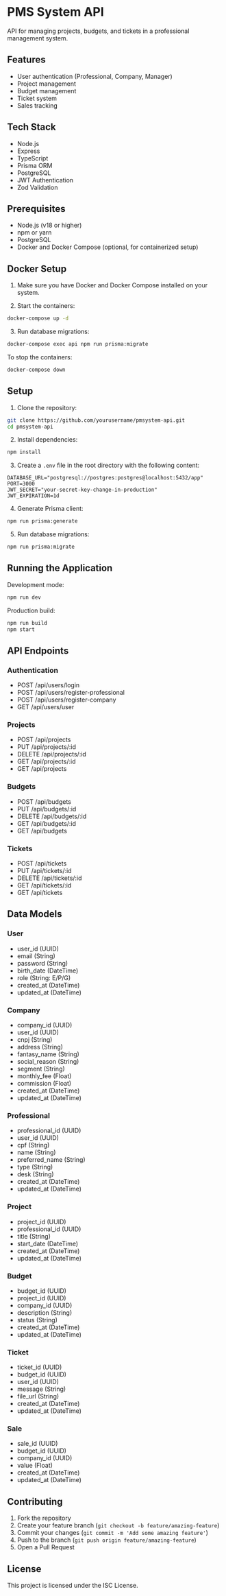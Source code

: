 # PMS System API

API for managing projects, budgets, and tickets in a professional management system.

## Features

- User authentication (Professional, Company, Manager)
- Project management
- Budget management
- Ticket system
- Sales tracking

## Tech Stack

- Node.js
- Express
- TypeScript
- Prisma ORM
- PostgreSQL
- JWT Authentication
- Zod Validation

## Prerequisites

- Node.js (v18 or higher)
- npm or yarn
- PostgreSQL
- Docker and Docker Compose (optional, for containerized setup)

## Docker Setup

1. Make sure you have Docker and Docker Compose installed on your system.

2. Start the containers:
```bash
docker-compose up -d
```

3. Run database migrations:
```bash
docker-compose exec api npm run prisma:migrate
```

To stop the containers:
```bash
docker-compose down
```

## Setup

1. Clone the repository:
```bash
git clone https://github.com/yourusername/pmsystem-api.git
cd pmsystem-api
```

2. Install dependencies:
```bash
npm install
```

3. Create a `.env` file in the root directory with the following content:
```env
DATABASE_URL="postgresql://postgres:postgres@localhost:5432/app"
PORT=3000
JWT_SECRET="your-secret-key-change-in-production"
JWT_EXPIRATION=1d
```

4. Generate Prisma client:
```bash
npm run prisma:generate
```

5. Run database migrations:
```bash
npm run prisma:migrate
```

## Running the Application

Development mode:
```bash
npm run dev
```

Production build:
```bash
npm run build
npm start
```

## API Endpoints

### Authentication
- POST /api/users/login
- POST /api/users/register-professional
- POST /api/users/register-company
- GET /api/users/user

### Projects
- POST /api/projects
- PUT /api/projects/:id
- DELETE /api/projects/:id
- GET /api/projects/:id
- GET /api/projects

### Budgets
- POST /api/budgets
- PUT /api/budgets/:id
- DELETE /api/budgets/:id
- GET /api/budgets/:id
- GET /api/budgets

### Tickets
- POST /api/tickets
- PUT /api/tickets/:id
- DELETE /api/tickets/:id
- GET /api/tickets/:id
- GET /api/tickets

## Data Models

### User
- user_id (UUID)
- email (String)
- password (String)
- birth_date (DateTime)
- role (String: E/P/G)
- created_at (DateTime)
- updated_at (DateTime)

### Company
- company_id (UUID)
- user_id (UUID)
- cnpj (String)
- address (String)
- fantasy_name (String)
- social_reason (String)
- segment (String)
- monthly_fee (Float)
- commission (Float)
- created_at (DateTime)
- updated_at (DateTime)

### Professional
- professional_id (UUID)
- user_id (UUID)
- cpf (String)
- name (String)
- preferred_name (String)
- type (String)
- desk (String)
- created_at (DateTime)
- updated_at (DateTime)

### Project
- project_id (UUID)
- professional_id (UUID)
- title (String)
- start_date (DateTime)
- created_at (DateTime)
- updated_at (DateTime)

### Budget
- budget_id (UUID)
- project_id (UUID)
- company_id (UUID)
- description (String)
- status (String)
- created_at (DateTime)
- updated_at (DateTime)

### Ticket
- ticket_id (UUID)
- budget_id (UUID)
- user_id (UUID)
- message (String)
- file_url (String)
- created_at (DateTime)
- updated_at (DateTime)

### Sale
- sale_id (UUID)
- budget_id (UUID)
- company_id (UUID)
- value (Float)
- created_at (DateTime)
- updated_at (DateTime)

## Contributing

1. Fork the repository
2. Create your feature branch (`git checkout -b feature/amazing-feature`)
3. Commit your changes (`git commit -m 'Add some amazing feature'`)
4. Push to the branch (`git push origin feature/amazing-feature`)
5. Open a Pull Request

## License

This project is licensed under the ISC License.
